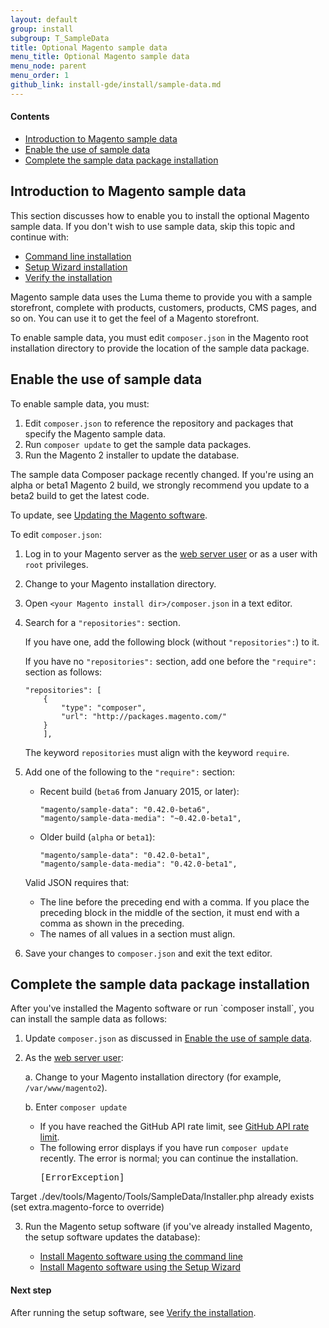 ```yaml
---
layout: default
group: install
subgroup: T_SampleData
title: Optional Magento sample data
menu_title: Optional Magento sample data
menu_node: parent
menu_order: 1
github_link: install-gde/install/sample-data.md
---
```

  
#### Contents

*	<a href="#instgde-install-sample-intro">Introduction to Magento sample data</a>
*	<a href="#instgde-install-sample-enabling">Enable the use of sample data</a>
*   <a href="#instgde-install-sample-after">Complete the sample data package installation</a>

<h2 id="instgde-prereq-sample-intro">Introduction to Magento sample data</h2>
This section discusses how to enable you to install the optional Magento sample data. If you don't wish to use sample data, skip this topic and continue with:

*   <a href="{{ site.gdeurl }}install-gde/install/install-cli.html">Command line installation</a>
*   <a href="{{ site.gdeurl }}install-gde/install/install-web.html">Setup Wizard installation</a>
*   <a href="{{ site.gdeurl }}install-gde/install/verify.html">Verify the installation</a>

Magento sample data uses the Luma theme to provide you with a sample storefront, complete with products, customers, products, CMS pages, and so on. You can use it to get the feel of a Magento storefront.

To enable sample data, you must edit `composer.json` in the Magento root installation directory to provide the location of the sample data package.

<h2 id="instgde-install-sample-enabling">Enable the use of sample data</h2>

To enable sample data, you must:

1.  Edit `composer.json` to reference the repository and packages that specify the Magento sample data.
2.  Run `composer update` to get the sample data packages.
3.  Run the Magento 2 installer to update the database.

<div class="bs-callout bs-callout-info" id="info">
   <p>The sample data Composer package recently changed. If you're using an alpha or beta1 Magento 2 build, we strongly recommend you update to a beta2 build to get the latest code.</p> 
<p>To update, see <a href="{{ site.gdeurl }}install-gde/install/install-cli.html#instgde-install-magento-update">Updating the Magento software</a>.</p></div>

To edit `composer.json`:

1.  Log in to your Magento server as the <a href="{{ site.gdeurl }}install-gde/install/prepare-install.html#install-update-depend-apacheweb">web server user</a> or as a user with `root` privileges.
2.  Change to your Magento installation directory.
3.  Open `<your Magento install dir>/composer.json` in a text editor.
4.  Search for a `"repositories":` section.

    If you have one, add the following block (without `"repositories":`) to it.
    
    If you have no `"repositories":` section, add one before the `"require":` section as follows:

        "repositories": [
            {
                "type": "composer",
                "url": "http://packages.magento.com/"
            }
            ],

    <div class="bs-callout bs-callout-info" id="info">
        <p>The keyword <code>repositories</code> must align with the keyword <code>require</code>.</p> </div>

5.  Add one of the following to the `"require":` section:

    *   Recent build (`beta6` from January 2015, or later):

            "magento/sample-data": "0.42.0-beta6",
            "magento/sample-data-media": "~0.42.0-beta1",

    *   Older build (`alpha` or `beta1`):

            "magento/sample-data": "0.42.0-beta1",        
            "magento/sample-data-media": "0.42.0-beta1",

    <div class="bs-callout bs-callout-info" id="info">
        <p>Valid JSON requires that:</p>
            <ul><li>The line before the preceding end with a comma. If you place the preceding block in the middle of the section, it must end with a comma as shown in the preceding.</li>
            <li>The names of all values in a section must align.</li></ul>
             </div>

6.  Save your changes to `composer.json` and exit the text editor.

<h2 id="instgde-install-sample-after">Complete the sample data package installation</h2>
After you've installed the Magento software or run `composer install`, you can install the sample data as follows:

1.  Update `composer.json` as discussed in <a href="#instgde-install-sample-enabling">Enable the use of sample data</a>.
2.  As the <a href="{{ site.gdeurl }}install-gde/install/prepare-install.html#install-update-depend-apache">web server user</a>:

    a.  Change to your Magento installation directory (for example, `/var/www/magento2`).

    b. Enter `composer update`

    <div class="bs-callout bs-callout-info" id="info">
        <ul><li>If you have reached the GitHub API rate limit, see <a href="{{ site.gdeurl }}install-gde/trouble/tshoot_rate-limit.html">GitHub API rate limit</a>.</li>
        <li>The following error displays if you have run <code>composer update</code> recently. The error is normal; you can continue the installation.<br> 
        <pre>[ErrorException]
  Target ./dev/tools/Magento/Tools/SampleData/Installer.php already exists (set extra.magento-force to override)</pre></div>

3.  Run the Magento setup software (if you've already installed Magento, the setup software updates the database):

    *   <a href="{{ site.gdeurl }}install-gde/install/install-cli.html">Install Magento software using the command line</a>
    *   <a href="{{ site.gdeurl }}install-gde/install/install-web.html">Install Magento software using the Setup Wizard</a>


#### Next step

After running the setup software, see <a href="{{ site.gdeurl }}install-gde/install/verify.html">Verify the installation</a>.